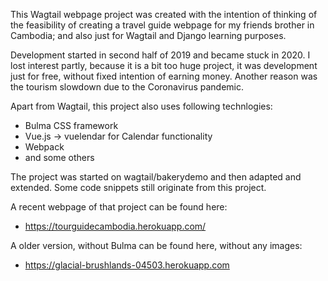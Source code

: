 This Wagtail webpage project was created with the intention of 
thinking of the feasibility of creating a travel guide webpage
for my friends brother in Cambodia; and also just for Wagtail 
and Django learning purposes.

Development started in second half of 2019 and became stuck in 2020. 
I lost interest partly, because it is a bit too huge project, 
it was development just for free, without fixed intention of earning money. 
Another reason was the tourism slowdown due to the Coronavirus pandemic.

Apart from Wagtail, this project also uses following technlogies:
* Bulma CSS framework
* Vue.js -> vuelendar for Calendar functionality
* Webpack
* and some others

The project was started on wagtail/bakerydemo and 
then  adapted and extended. 
Some code snippets still originate from this project. 

A recent webpage of that project can be found here:
* https://tourguidecambodia.herokuapp.com/

A older version, without Bulma can be found here, without any images:
* https://glacial-brushlands-04503.herokuapp.com




